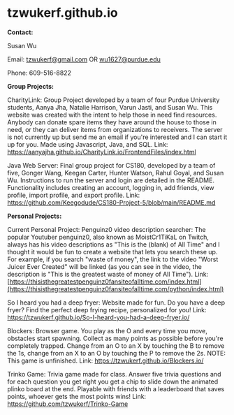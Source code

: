 # tzwukerf.github.io

**Contact:**

Susan Wu

Email: tzwukerf@gmail.com OR wu1627@purdue.edu

Phone: 609-516-8822

**Group Projects:**

CharityLink: Group Project developed by a team of four Purdue University students, Aanya Jha, Natalie Harrison, Varun Jasti, and Susan Wu. This website was created with the intent to help those in need find resources. Anybody can donate spare items they have around the house to those in need, or they can deliver items from organizations to receivers. The server is not currently up but send me an email if you're interested and I can start it up for you. Made using Javascript, Java, and SQL. Link: https://aanyajha.github.io/CharityLink.io/FrontendFiles/index.html

Java Web Server: Final group project for CS180, developed by a team of five, Gonger Wang, Keegan Carter, Hunter Watson, Rahul Goyal, and Susan Wu. Instructions to run the server and login are detailed in the README. Functionality includes creating an account, logging in, add friends, view profile, import profile, and export profile. Link: https://github.com/Keegodude/CS180-Project-5/blob/main/README.md

**Personal Projects:**

Current Personal Project: 
Penguinz0 video description searcher: The popular Youtuber penguinz0, also known as MoistCr1TiKaL on Twitch, always has his video descriptions as "This is the (blank) of All Time" and I thought it would be fun to create a website that lets you search these up. For example, if you search "waste of money", the link to the video "Worst Juicer Ever Created" will be linked (as you can see in the video, the description is "This is the greatest waste of money of All Time"). Link: [https://thisisthegreatestpenguinz0fansiteofalltime.com/index.html](https://thisisthegreatestpenguinz0fansiteofalltime.com/python/index.html)

So I heard you had a deep fryer: Website made for fun. Do you have a deep fryer? Find the perfect deep frying recipe, personalized for you! Link: https://tzwukerf.github.io/So-I-heard-you-had-a-deep-fryer.io/

Blockers: Browser game. You play as the O and every time you move, obstacles start spawning. Collect as many points as possible before you're completely trapped. Change from an O to an X by touching the B to remove the 1s, change from an X to an O by touching the P to remove the 2s. NOTE: This game is unfinished. Link: https://tzwukerf.github.io/Blockers.io/

Trinko Game: Trivia game made for class. Answer five trivia questions and for each question you get right you get a chip to slide down the animated plinko board at the end. Playable with friends with a leaderboard that saves points, whoever gets the most points wins! Link: https://github.com/tzwukerf/Trinko-Game
